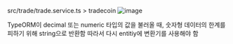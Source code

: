 src/trade/trade.service.ts > tradecoin
![image](https://github.com/bluedragondev/pump_backend/assets/106229445/cf788ead-e045-4b81-8ab8-ce6b7ff31892)

TypeORM이 decimal 또는 numeric 타입의 값을 불러올 때, 숫자형 데이터의 한계를 피하기 위해 string으로 반환함
따라서 다시 entitiy에 변환기를 사용해야 함
